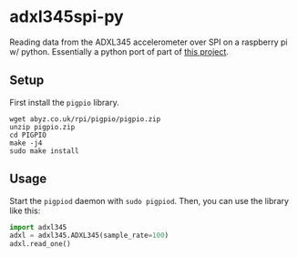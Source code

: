 # adxl345spi-py
Reading data from the ADXL345 accelerometer over SPI on a raspberry pi w/ python. 
Essentially a python port of part of [this project](https://github.com/nagimov/adxl345spi).

## Setup
First install the `pigpio` library.
```
wget abyz.co.uk/rpi/pigpio/pigpio.zip
unzip pigpio.zip
cd PIGPIO
make -j4
sudo make install
```
## Usage
Start the `pigpiod` daemon with `sudo pigpiod`. Then, you can use the library like this:
```python
import adxl345
adxl = adxl345.ADXL345(sample_rate=100)
adxl.read_one()
```



